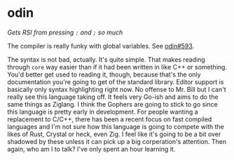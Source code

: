 # odin

*Gets RSI from pressing `:` and `;` so much*

The compiler is really funky with global variables.
See [odin#593](https://github.com/odin-lang/Odin/issues/593).

The syntax is not bad, actually. It's quite simple.
That makes reading through `core` way easier than if it had been written in like
C++ or something. You'd better get used to reading it, though, because that's
the only documentation you're going to get of the standard library.
Editor support is basically only syntax highlighting
right now. No offense to Mr. Bill but I can't really see this language taking
off. It feels very Go-ish and aims to do the same things as Ziglang. I think the
Gophers are going to stick to go since this language is pretty early in
development. For people wanting a replacement to C/C++, there has been a recent
focus on fast compiled languages and I'm not sure how this language is going to
compete with the likes of Rust, Crystal or heck, even Zig. I feel like it's
going to be a bit over shadowed by these unless it can pick up a big
corperation's attention. Then again, who am I to talk? I've only spent an hour
learning it.
